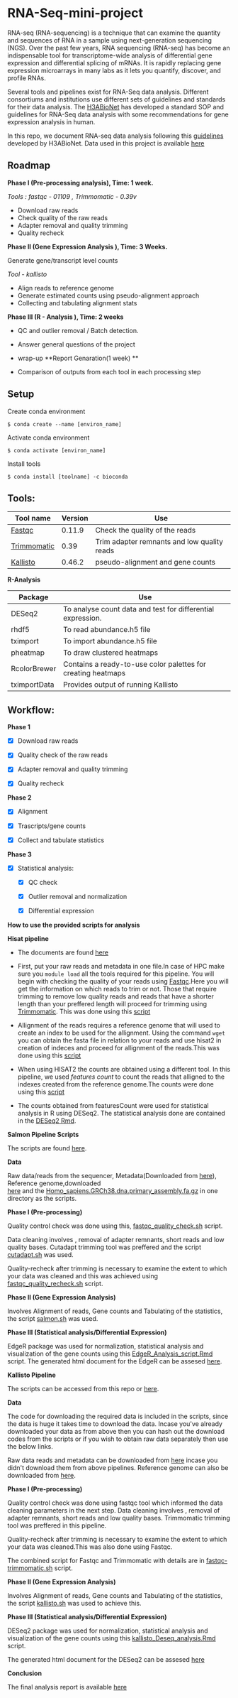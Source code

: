 # RNA-Seq-mini-project

RNA-seq (RNA-sequencing) is a technique that can examine the quantity and sequences of RNA in a sample using next-generation sequencing (NGS). Over the past few years, RNA sequencing (RNA-seq) has become an indispensable tool for transcriptome-wide analysis of differential gene expression and differential splicing of mRNAs. It is rapidly replacing gene expression microarrays in many labs as it lets you quantify, discover, and profile RNAs.

Several tools and pipelines exist for RNA-Seq data analysis. Different consortiums and institutions use different sets of guidelines and standards for their data analysis. The [H3ABioNet](https://www.h3abionet.org) has developed a standard SOP and guidelines for RNA-Seq data analysis with some recommendations for gene expression analysis in human.

In this repo, we document RNA-seq data analysis following this [guidelines](https://h3abionet.github.io/H3ABionet-SOPs/RNA-Seq) developed by H3ABioNet. Data used in this project is available [here](http://h3data.cbio.uct.ac.za/assessments/RNASeq/practice/dataset/)

## Roadmap

**Phase I (Pre-processing analysis),  Time: 1 week.**

 *Tools : fastqc - 01109 , Trimmomatic - 0.39v*

  - Download raw reads
  - Check quality of the raw reads
  - Adapter removal and quality trimming
  - Quality recheck

**Phase II (Gene Expression Analysis ),  Time: 3 Weeks.**

 Generate gene/transcript level counts 

 *Tool - kallisto*
  
 - Align reads to reference genome 
 - Generate estimated counts using pseudo-alignment approach
 - Collecting and tabulating alignment stats

**Phase III (R - Analysis ),  Time: 2 weeks**

 - QC and outlier removal / Batch detection.
 - Answer general questions of the project
 - wrap-up
**Report Genaration(1 week) **

- Comparison of outputs from each tool in each processing step


## Setup


Create conda environment

    $ conda create --name [environ_name]
    
Activate conda environment

    $ conda activate [environ_name]
    
Install tools

    $ conda install [toolname] -c bioconda


## Tools:


| Tool name    |  Version        |   Use       |
|------|-----------|------------------------|
|  [Fastqc](https://www.bioinformatics.babraham.ac.uk/projects/fastqc/)            |      0.11.9           |    Check the quality of the reads          |
|  [Trimmomatic](http://www.usadellab.org/cms/?page=trimmomatic)            |    0.39             |    Trim adapter remnants and low quality reads          |
| [Kallisto]( https://pachterlab.github.io/kallisto/)                   |  0.46.2                     |      pseudo-alignment and gene counts                      

**R-Analysis**

 |  Package           | Use|
  |--------------------|----|
  |DESeq2| To analyse count data and test for differential expression.|
|rhdf5 | To read abundance.h5 file |
|tximport| To import abundance.h5 file|
|pheatmap|  To draw clustered heatmaps |
|RcolorBrewer| Contains a ready-to-use color palettes for creating heatmaps|
|tximportData| Provides output of running Kallisto|





## Workflow:

**Phase 1**
- [x] Download raw reads
- [x] Quality check of the raw reads
- [x] Adapter removal and quality trimming
- [x] Quality recheck



**Phase 2**
- [x] Alignment
- [x] Trascripts/gene counts
- [x] Collect and tabulate statistics



**Phase 3**
- [x] Statistical analysis:
    - [x]  QC check
    - [x]  Outlier removal and normalization
    - [x]  Differential expression
    

**How to use the provided scripts for analysis**


**Hisat pipeline**


- The documents are found [here](https://github.com/mbbu/RNA-Seq-mini-project/tree/main/scripts/hisat2)

- First, put your raw reads and metadata in one file.In case of HPC make sure you ```module load``` all the tools required for this pipeline.
You will begin with checking the quality of your reads using [Fastqc](https://www.bioinformatics.babraham.ac.uk/projects/fastqc/).Here you will get the information on which reads to trim or not. Those that require trimming to remove low quality reads and reads that have a shorter length than your preffered length 
will proceed for trimming using  [Trimmomatic](http://www.usadellab.org/cms/?page=trimmomatic). This was done using this [script](https://github.com/mbbu/RNA-Seq-mini-project/blob/main/scripts/hisat2/fastqc-trimmomatic.sh)

- Allignment of the reads requires a reference genome that will used to create an index to be used for the allignment. Using the command ```wget``` you can obtain the fasta file in relation to your reads and use hisat2 in creation of indeces and proceed for allignment of the reads.This was done using this [script](https://github.com/mbbu/RNA-Seq-mini-project/tree/main/scripts/hisat2)

- When using HISAT2 the counts are obtained using a different tool.  In this pipeline, we used *features count* to count the reads that alligned to the indexes     created from the reference genome.The counts were done using this [script](https://github.com/mbbu/RNA-Seq-mini-project/blob/main/scripts/hisat2/featureCounts.sh)

- The counts obtained from featuresCount were used for statistical analysis in R using DESeq2. The statistical analysis done are contained in the [DESeq2 Rmd](https://github.com/mbbu/RNA-Seq-mini-project/blob/main/scripts/hisat2/Features_R-analysis.Rmd).


**Salmon Pipeline Scripts**

The scripts are found [here](https://github.com/mbbu/RNA-Seq-mini-project/tree/main/scripts/salmon).

**Data**

Raw data/reads from the sequencer, Metadata(Downloaded from [here](http://h3data.cbio.uct.ac.za/assessments/RNASeq/practice/)), Reference genome,downloaded  
[here](http://ftp.ebi.ac.uk/pub/databases/gencode/Gencode_human/release_36/gencode.v36.transcripts.fa.gz) and the [Homo_sapiens.GRCh38.dna.primary_assembly.fa.gz](http://ftp.ensembl.org/pub/release-102/fasta/homo_sapiens/dna/Homo_sapiens.GRCh38.dna.primary_assembly.fa.gz) 
 in one directory as the scripts.


**Phase I (Pre-processing)**

Quality control check was done using this, [fastqc_quality_check.sh](https://github.com/mbbu/RNA-Seq-mini-project/blob/main/scripts/salmon/fastqc_quality_check.sh) script.

Data cleaning involves , removal of adapter remnants, short reads and low quality bases. Cutadapt trimming tool was preffered and the script [cutadapt.sh](https://github.com/mbbu/RNA-Seq-mini-project/blob/main/scripts/salmon/cutadapt.sh) was used.

Quality-recheck after trimming is necessary to examine the extent to which your data was cleaned and this was achieved using [fastqc_quality_recheck.sh](https://github.com/mbbu/RNA-Seq-mini-project/blob/main/scripts/salmon/fastqc_quality_recheck.sh) script.


**Phase II (Gene Expression Analysis)**

Involves Alignment of reads, Gene counts and Tabulating of the statistics, the script [salmon.sh](https://github.com/mbbu/RNA-Seq-mini-project/blob/main/scripts/salmon/salmon.sh) was used.

**Phase III (Statistical analysis/Differential Expression)**

EdgeR package was used for normalization, statistical analysis and visualization of the gene counts using this [EdgeR_Analysis_script.Rmd](https://github.com/mbbu/RNA-Seq-mini-project/blob/main/scripts/salmon/EdgeR_Analysis_script.Rmd) script.
The generated html document for the EdgeR can be assesed [here](https://github.com/mbbu/RNA-Seq-mini-project/blob/main/scripts/salmon/EdgeR%20Analysis_script.html).

**Kallisto Pipeline**

The scripts can be accessed from this repo or [here](https://github.com/mbbu/RNA-Seq-mini-project/tree/main/scripts/kallisto).

**Data**

The code for downloading the required data is included in the scripts, since the data is huge it takes time to download the data. Incase you've already downloaded your data as from above then you can hash out the download codes from the scripts or if you wish to obtain raw data separately then use the below links.

Raw data reads and metadata can be downloaded from [here](http://h3data.cbio.uct.ac.za/assessments/RNASeq/practice/) incase you didn't download them from above pipelines. Reference genome can also be downloaded from [here](http://ftp.ebi.ac.uk/pub/databases/gencode/Gencode_human/release_36/gencode.v36.transcripts.fa.gz).

**Phase I (Pre-processing)**

Quality control check was done using fastqc tool which informed the data cleaning parameters in the next step.
Data cleaning involves , removal of adapter remnants, short reads and low quality bases. Trimmomatic  trimming tool was preffered in this pipeline. 

Quality-recheck after trimming is necessary to examine the extent to which your data was cleaned.This was also done using Fastqc.

The combined script for Fastqc and Trimmomatic with details are in [fastqc-trimmomatic.sh](https://github.com/mbbu/RNA-Seq-mini-project/blob/main/scripts/kallisto/fastqc-trimmomatic.sh) script.


**Phase II (Gene Expression Analysis)**

Involves Alignment of reads, Gene counts and Tabulating of the statistics, the script [kallisto.sh](https://github.com/mbbu/RNA-Seq-mini-project/blob/main/scripts/kallisto/kallisto.sh) was used to achieve this.

**Phase III (Statistical analysis/Differential Expression)**

DESeq2 package was used for normalization, statistical analysis and visualization of the gene counts using this [kallisto_Deseq_analysis.Rmd](https://github.com/mbbu/RNA-Seq-mini-project/blob/main/scripts/kallisto/kallisto_Deseq_analysis.Rmd) script.


The generated html document for the DESeq2 can be assesed [here](https://github.com/mbbu/RNA-Seq-mini-project/blob/main/scripts/kallisto/kallisto_Deseq_analysis.html)



**Conclusion**


The final  analysis report is available [here](https://mbbu.github.io/RNA-Seq-mini-project/reports/Rnaseq--mini-project-report--1-.html)




